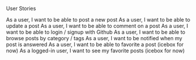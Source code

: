 User Stories

As a user, I want to be able to post a new post
As a user, I want to be able to update a post
As a user, I want to be able to comment on a post
As a user, I want to be able to login / signup with Github
As a user, I want to be able to browse posts by category / tags
As a user, I want to be notified when my post is answered
As a user, I want to be able to favorite a post (icebox for now)
As a logged-in user, I want to see my favorite posts (icebox for now)
